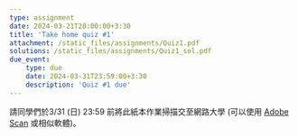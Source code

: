 ```yaml
---
type: assignment
date: 2024-03-21T20:00:00+3:30
title: 'Take home quiz #1'
attachment: /static_files/assignments/Quiz1.pdf
solutions: /static_files/assignments/Quiz1_sol.pdf
due_event: 
    type: due
    date: 2024-03-31T23:59:00+3:30
    description: 'Quiz #1 due'
---
```


請同學們於3/31 (日) 23:59 前將此紙本作業掃描交至網路大學 (可以使用 [Adobe Scan](https://play.google.com/store/apps/details?id=com.adobe.scan.android&hl=zh_TW&gl=US&pli=1) 或相似軟體)。

